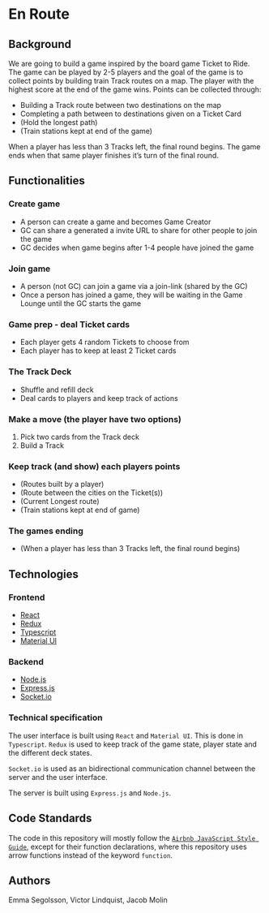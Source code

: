 # En Route

## Background

We are going to build a game inspired by the board game Ticket to Ride. The game can be played by 2-5 players and the goal of the game is to collect points by building train Track routes on a map. The player with the highest score at the end of the game wins. Points can be collected through:

- Building a Track route between two destinations on the map
- Completing a path between to destinations given on a Ticket Card
- (Hold the longest path)
- (Train stations kept at end of the game)

When a player has less than 3 Tracks left, the final round begins. The game ends when that same player finishes it’s turn of the final round.

## Functionalities

### Create game

- A person can create a game and becomes Game Creator
- GC can share a generated a invite URL to share for other people to join the game
- GC decides when game begins after 1-4 people have joined the game

### Join game 

- A person (not GC) can join a game via a join-link (shared by the GC)
- Once a person has joined a game, they will be waiting in the Game Lounge until the GC starts the game

### Game prep - deal Ticket cards

- Each player gets 4 random Tickets to choose from
- Each player has to keep at least 2 Ticket cards

### The Track Deck

- Shuffle and refill deck
- Deal cards to players and keep track of actions

### Make a move (the player have two options)

1. Pick two cards from the Track deck
2. Build a Track

### Keep track (and show) each players points

- (Routes built by a player)
- (Route between the cities on the Ticket(s))
- (Current Longest route)
- (Train stations kept at end of game)

### The games ending

- (When a player has less than 3 Tracks left, the final round begins)

## Technologies

### Frontend

- [React](https://reactjs.org/)
- [Redux](https://redux.js.org/)
- [Typescript](https://www.typescriptlang.org/)
- [Material UI](https://material-ui.com/)

### Backend

- [Node.js](https://nodejs.org/en/)
- [Express.js](https://expressjs.com/)
- [Socket.io](https://socket.io/)

### Technical specification

The user interface is built using `React` and `Material UI`. This is done in `Typescript`. `Redux` is used to keep track of the game state, player state and the different deck states.

`Socket.io` is used as an bidirectional communication channel between the server and the user interface.

The server is built using `Express.js` and `Node.js`.

## Code Standards

The code in this repository will mostly follow the [`Airbnb JavaScript Style Guide`](https://github.com/airbnb/javascript#readme), except for their function declarations, where this repository uses arrow functions instead of the keyword
`function`.

## Authors
Emma Segolsson, Victor Lindquist, Jacob Molin
